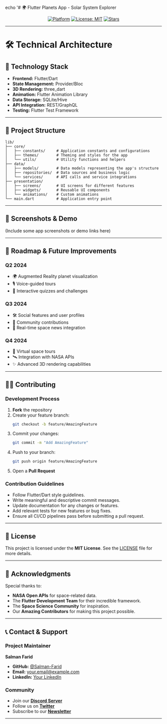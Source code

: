 echo '# 🌍 Flutter Planets App - Solar System Explorer

<p align="center">
</p>

<p align="center">
  <a href="https://flutter.dev"><img src="https://img.shields.io/badge/Platform-Flutter-02569B?logo=flutter" alt="Platform"></a>
  <a href="https://opensource.org/licenses/MIT"><img src="https://img.shields.io/badge/License-MIT-yellow.svg" alt="License: MIT"></a>
  <a href="https://github.com/Salman-Farid/flutter_planets_app/stargazers"><img src="https://img.shields.io/github/stars/Salman-Farid/flutter_planets_app" alt="Stars"></a>
</p>


---

# 🛠️ Technical Architecture

## 🚀 Technology Stack
- **Frontend:** Flutter/Dart  
- **State Management:** Provider/Bloc  
- **3D Rendering:** three_dart  
- **Animation:** Flutter Animation Library  
- **Data Storage:** SQLite/Hive  
- **API Integration:** REST/GraphQL  
- **Testing:** Flutter Test Framework  

---

## 📂 Project Structure
```
lib/
├── core/
│   ├── constants/     # Application constants and configurations
│   ├── themes/        # Theming and styles for the app
│   └── utils/         # Utility functions and helpers
├── data/
│   ├── models/        # Data models representing the app's structure
│   ├── repositories/  # Data sources and business logic
│   └── services/      # API calls and service integrations
├── presentation/
│   ├── screens/       # UI screens for different features
│   ├── widgets/       # Reusable UI components
│   └── animations/    # Custom animations
└── main.dart          # Application entry point
```

---

## 📸 Screenshots & Demo  
(Include some app screenshots or demo links here)

---

## 🎯 Roadmap & Future Improvements
### **Q2 2024**
- 🌍 Augmented Reality planet visualization  
- 🎙️ Voice-guided tours  
- 🧠 Interactive quizzes and challenges  

### **Q3 2024**
- 🛠️ Social features and user profiles  
- 🤝 Community contributions  
- 📰 Real-time space news integration  

### **Q4 2024**
- 🚀 Virtual space tours  
- 🛰️ Integration with NASA APIs  
- ✨ Advanced 3D rendering capabilities  

---

## 👨‍💻 Contributing

### Development Process
1. **Fork** the repository  
2. Create your feature branch:  
   ```bash
   git checkout -b feature/AmazingFeature
   ```  
3. Commit your changes:  
   ```bash
   git commit -m "Add AmazingFeature"
   ```  
4. Push to your branch:  
   ```bash
   git push origin feature/AmazingFeature
   ```  
5. Open a **Pull Request**  

### Contribution Guidelines
- Follow Flutter/Dart style guidelines.  
- Write meaningful and descriptive commit messages.  
- Update documentation for any changes or features.  
- Add relevant tests for new features or bug fixes.  
- Ensure all CI/CD pipelines pass before submitting a pull request.

---

## 📄 License
This project is licensed under the **MIT License**. See the [LICENSE](LICENSE) file for more details.

---

## 🙏 Acknowledgments
Special thanks to:  
- **NASA Open APIs** for space-related data.  
- The **Flutter Development Team** for their incredible framework.  
- The **Space Science Community** for inspiration.  
- Our **Amazing Contributors** for making this project possible.

---

## 📞 Contact & Support

### Project Maintainer
**Salman Farid**  
- **GitHub:** [@Salman-Farid](https://github.com/Salman-Farid)  
- **Email:** your.email@example.com  
- **LinkedIn:** [Your LinkedIn](#)  

### Community  
- Join our [**Discord Server**](#)  
- Follow us on [**Twitter**](#)  
- Subscribe to our [**Newsletter**](#)

--- 
